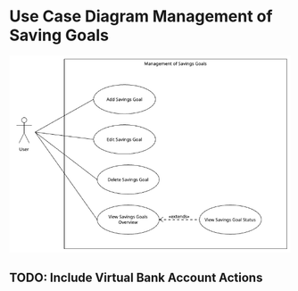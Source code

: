 # Use Case Diagram Management of Saving Goals

![Use Case Diagram](../../figures/use_case_diagram_management_of_savings_goals.png)

## TODO: Include Virtual Bank Account Actions
